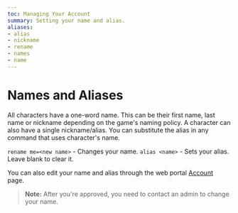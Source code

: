 ```yaml
---
toc: Managing Your Account
summary: Setting your name and alias.
aliases:
- alias
- nickname
- rename
- names
- name
---
```


# Names and Aliases

All characters have a one-word name.  This can be their first name, last name or nickname depending on the game's naming policy.  A character can also have a single nickname/alias.  You can substitute the alias in any command that uses character's name.

`rename me=<new name>` - Changes your name.
`alias <name>` - Sets your alias.  Leave blank to clear it.
  
You can also edit your name and alias through the web portal [Account](/account) page.

> **Note:** After you're approved, you need to contact an admin to change your name.